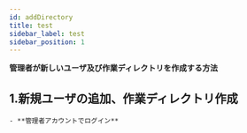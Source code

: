 ```yaml
---
id: addDirectory
title: test
sidebar_label: test
sidebar_position: 1
---
```

**管理者が新しいユーザ及び作業ディレクトリを作成する方法**
## 1.新規ユーザの追加、作業ディレクトリ作成
    - **管理者アカウントでログイン**
